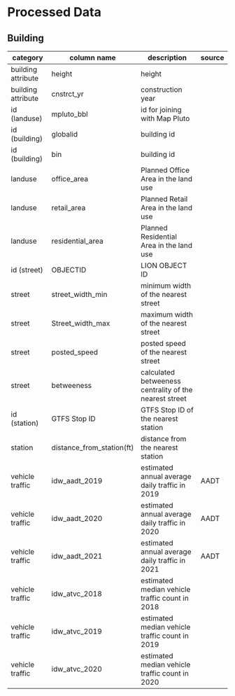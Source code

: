 # Processed Data

## Building


| category           | column name               | description                                            | source |
|--------------------|---------------------------|--------------------------------------------------------|--------|
| building attribute | height                    | height                                                 |        |
| building attribute | cnstrct_yr                | construction year                                      |        |
| id (landuse)       | mpluto_bbl                | id for joining with Map Pluto                          |        |
| id (building)      | globalid                  | building id                                            |        |
| id (building)      | bin                       | building id                                            |        |
| landuse            | office_area               | Planned Office Area in the land use                    |        |
| landuse            | retail_area               | Planned Retail Area in the land use                    |        |
| landuse            | residential_area          | Planned Residential Area in the land use               |        |
| id (street)        | OBJECTID                  | LION OBJECT ID                                         |        |
| street             | street_width_min          | minimum width of the nearest street                    |        |
| street             | Street_width_max          | maximum width of the nearest street                    |        |
| street             | posted_speed              | posted speed of the nearest street                     |        |
| street             | betweeness                | calculated betweeness centrality of the nearest street |        |
| id (station)       | GTFS Stop ID              | GTFS Stop ID of the nearest station                    |        |
| station            | distance_from_station(ft) | distance from the nearest station                      |        |
| vehicle traffic    | idw_aadt_2019             | estimated annual average daily traffic in 2019         | AADT   |
| vehicle traffic    | idw_aadt_2020             | estimated annual average daily traffic in 2020         | AADT   |
| vehicle traffic    | idw_aadt_2021             | estimated annual average daily traffic in 2021         | AADT   |
| vehicle traffic    | idw_atvc_2018             | estimated median vehicle traffic count in 2018         |        |
| vehicle traffic    | idw_atvc_2019             | estimated median vehicle traffic count in 2019         |        |
| vehicle traffic    | idw_atvc_2020             | estimated median vehicle traffic count in 2020         |        |
